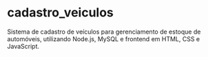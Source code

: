 # cadastro_veiculos
Sistema de cadastro de veículos para gerenciamento de estoque de automóveis, utilizando Node.js, MySQL e frontend em HTML, CSS e JavaScript.
